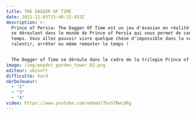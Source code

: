 ```yaml
---
title: THE DAGGER OF TIME
date: 2021-11-03T15:40:32.033Z
description: >-
  Prince of Persia: The Dagger Of Time est un jeu d'évasion en réalité virtuelle
  se déroulant dans le monde de Prince of Persia qui vous permet de contrôler le
  temps. Vous allez pouvoir vivre quelque chose d'impossible dans la vraie vie :
  ralentir, arrêter ou même remonter le temps !


  The Dagger of Time se déroule dans le cadre de la trilogie Prince of Persia (Sands of Time, Warrior Within, The Two Thrones). Les joueurs sont convoqués à la Forteresse du Temps par Kaileena pour arrêter un mage maléfique. Kaileena restaure et donne le poignard du temps aux joueurs afin qu'ils puissent atteindre la chambre du sablier et l'utiliser pour arrêter les mages.
image: /img/popdot_garden_tower_02.png
editeur: ubisoft
difficulte: hard
nbrDeJoueur:
  - "2"
  - "3"
  - "4"
video: https://www.youtube.com/embed/7bvSTBwLbRg
---
```

